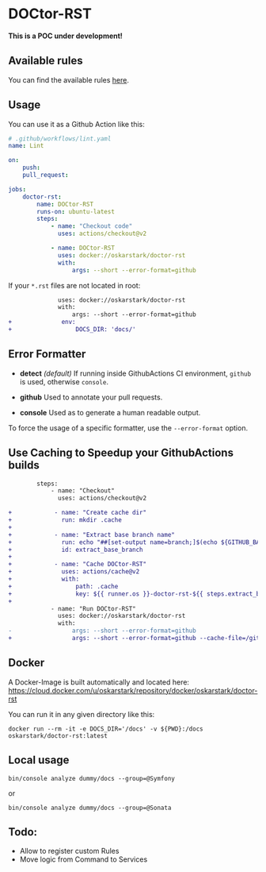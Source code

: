 DOCtor-RST
==========

**This is a POC under development!**

Available rules
---------------

You can find the available rules [here](docs/rules.md).

Usage
-----

You can use it as a Github Action like this:
```yaml
# .github/workflows/lint.yaml
name: Lint

on:
    push:
    pull_request:

jobs:
    doctor-rst:
        name: DOCtor-RST
        runs-on: ubuntu-latest
        steps:
            - name: "Checkout code"
              uses: actions/checkout@v2

            - name: DOCtor-RST
              uses: docker://oskarstark/doctor-rst
              with:
                  args: --short --error-format=github
```

If your `*.rst` files are not located in root:
```diff
              uses: docker://oskarstark/doctor-rst
              with:
                  args: --short --error-format=github
+              env:
+                  DOCS_DIR: 'docs/'
```

Error Formatter
---------------

* **detect** _(default)_ If running inside GithubActions CI environment, `github` is used, otherwise `console`.

* **github** Used to annotate your pull requests.

* **console** Used as to generate a human readable output.

To force the usage of a specific formatter, use the `--error-format` option.

Use Caching to Speedup your GithubActions builds
----------------------------------

```diff
        steps:
            - name: "Checkout"
              uses: actions/checkout@v2

+            - name: "Create cache dir"
+              run: mkdir .cache
+
+            - name: "Extract base branch name"
+              run: echo "##[set-output name=branch;]$(echo ${GITHUB_BASE_REF:=${GITHUB_REF##*/}})"
+              id: extract_base_branch
+
+            - name: "Cache DOCtor-RST"
+              uses: actions/cache@v2
+              with:
+                  path: .cache
+                  key: ${{ runner.os }}-doctor-rst-${{ steps.extract_base_branch.outputs.branch }}
+
            - name: "Run DOCtor-RST"
              uses: docker://oskarstark/doctor-rst
              with:
-                 args: --short --error-format=github
+                 args: --short --error-format=github --cache-file=/github/workspace/.cache/doctor-rst.cache
```

Docker
------

A Docker-Image is built automatically and located here:
https://cloud.docker.com/u/oskarstark/repository/docker/oskarstark/doctor-rst

You can run it in any given directory like this:

`docker run --rm -it -e DOCS_DIR='/docs' -v ${PWD}:/docs  oskarstark/doctor-rst:latest`

Local usage
-----------

`bin/console analyze dummy/docs --group=@Symfony`

or

`bin/console analyze dummy/docs --group=@Sonata`

Todo:
-----

* Allow to register custom Rules
* Move logic from Command to Services
